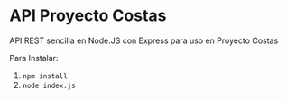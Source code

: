 # API Proyecto Costas

API REST sencilla en Node.JS con Express para uso en Proyecto Costas

Para Instalar:
1. `npm install`
2. `node index.js`